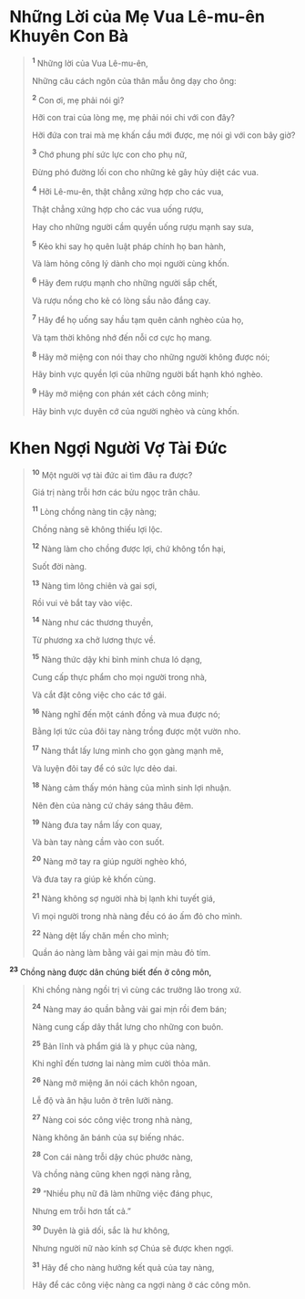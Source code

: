 # Những Lời của Mẹ Vua Lê-mu-ên Khuyên Con Bà

> <sup><b>1</b></sup> Những lời của Vua Lê-mu-ên,
> 
> Những câu cách ngôn của thân mẫu ông dạy cho ông:
>
> <sup><b>2</b></sup> Con ơi, mẹ phải nói gì?
> 
> Hỡi con trai của lòng mẹ, mẹ phải nói chi với con đây?
> 
> Hỡi đứa con trai mà mẹ khấn cầu mới được, mẹ nói gì với con bây giờ?
>
> <sup><b>3</b></sup> Chớ phung phí sức lực con cho phụ nữ,
> 
> Ðừng phó đường lối con cho những kẻ gây hủy diệt các vua.
>
> <sup><b>4</b></sup> Hỡi Lê-mu-ên, thật chẳng xứng hợp cho các vua,
> 
> Thật chẳng xứng hợp cho các vua uống rượu,
> 
> Hay cho những người cầm quyền uống rượu mạnh say sưa,
> 
> <sup><b>5</b></sup> Kẻo khi say họ quên luật pháp chính họ ban hành,
> 
> Và làm hỏng công lý dành cho mọi người cùng khốn.
> 
> <sup><b>6</b></sup> Hãy đem rượu mạnh cho những người sắp chết,
> 
> Và rượu nồng cho kẻ có lòng sầu não đắng cay.
> 
> <sup><b>7</b></sup> Hãy để họ uống say hầu tạm quên cảnh nghèo của họ,
> 
> Và tạm thời không nhớ đến nỗi cơ cực họ mang.
> 
> <sup><b>8</b></sup> Hãy mở miệng con nói thay cho những người không được nói;
> 
> Hãy binh vực quyền lợi của những người bất hạnh khó nghèo.
> 
> <sup><b>9</b></sup> Hãy mở miệng con phán xét cách công minh;
> 
> Hãy binh vực duyên cớ của người nghèo và cùng khốn.

# Khen Ngợi Người Vợ Tài Ðức

> <sup><b>10</b></sup> Một người vợ tài đức ai tìm đâu ra được?
> 
> Giá trị nàng trỗi hơn các bửu ngọc trân châu.
> 
> <sup><b>11</b></sup> Lòng chồng nàng tin cậy nàng;
> 
> Chồng nàng sẽ không thiếu lợi lộc.
> 
> <sup><b>12</b></sup> Nàng làm cho chồng được lợi, chứ không tổn hại,
> 
> Suốt đời nàng.
> 
> <sup><b>13</b></sup> Nàng tìm lông chiên và gai sợi,
> 
> Rồi vui vẻ bắt tay vào việc.
> 
> <sup><b>14</b></sup> Nàng như các thương thuyền,
> 
> Từ phương xa chở lương thực về.
> 
> <sup><b>15</b></sup> Nàng thức dậy khi bình minh chưa ló dạng,
> 
> Cung cấp thực phẩm cho mọi người trong nhà,
> 
> Và cắt đặt công việc cho các tớ gái.
> 
> <sup><b>16</b></sup> Nàng nghĩ đến một cánh đồng và mua được nó;
> 
> Bằng lợi tức của đôi tay nàng trồng được một vườn nho.
> 
> <sup><b>17</b></sup> Nàng thắt lấy lưng mình cho gọn gàng mạnh mẽ,
> 
> Và luyện đôi tay để có sức lực dẻo dai.
> 
> <sup><b>18</b></sup> Nàng cảm thấy món hàng của mình sinh lợi nhuận.
> 
> Nên đèn của nàng cứ cháy sáng thâu đêm.
> 
> <sup><b>19</b></sup> Nàng đưa tay nắm lấy con quay,
> 
> Và bàn tay nàng cầm vào con suốt.
> 
> <sup><b>20</b></sup> Nàng mở tay ra giúp người nghèo khó,
> 
> Và đưa tay ra giúp kẻ khốn cùng.
> 
> <sup><b>21</b></sup> Nàng không sợ người nhà bị lạnh khi tuyết giá,
> 
> Vì mọi người trong nhà nàng đều có áo ấm đỏ cho mình.
> 
> <sup><b>22</b></sup> Nàng dệt lấy chăn mền cho mình;
> 
> Quần áo nàng làm bằng vải gai mịn màu đỏ tím.

<sup><b>23</b></sup> Chồng nàng được dân chúng biết đến ở công môn,

> Khi chồng nàng ngồi trị vì cùng các trưởng lão trong xứ.
> 
> <sup><b>24</b></sup> Nàng may áo quần bằng vải gai mịn rồi đem bán;
> 
> Nàng cung cấp dây thắt lưng cho những con buôn.
> 
> <sup><b>25</b></sup> Bản lĩnh và phẩm giá là y phục của nàng,
> 
> Khi nghĩ đến tương lai nàng mỉm cười thỏa mãn.
> 
> <sup><b>26</b></sup> Nàng mở miệng ăn nói cách khôn ngoan,
> 
> Lễ độ và ân hậu luôn ở trên lưỡi nàng.
> 
> <sup><b>27</b></sup> Nàng coi sóc công việc trong nhà nàng,
> 
> Nàng không ăn bánh của sự biếng nhác.
> 
> <sup><b>28</b></sup> Con cái nàng trỗi dậy chúc phước nàng,
> 
> Và chồng nàng cũng khen ngợi nàng rằng,
> 
> <sup><b>29</b></sup> “Nhiều phụ nữ đã làm những việc đáng phục,
> 
> Nhưng em trỗi hơn tất cả.”
> 
> <sup><b>30</b></sup> Duyên là giả dối, sắc là hư không,
> 
> Nhưng người nữ nào kính sợ Chúa sẽ được khen ngợi.
> 
> <sup><b>31</b></sup> Hãy để cho nàng hưởng kết quả của tay nàng,
> 
> Hãy để các công việc nàng ca ngợi nàng ở các công môn.